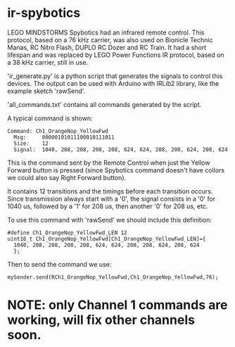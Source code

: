 # ir-spybotics

LEGO MINDSTORMS Spybotics had an infrared remote control. This protocol, based on a 76 kHz carrier, was also used on Bionicle Technic Manas, RC Nitro Flash, DUPLO RC Dozer and RC Train. It had a short lifespan and was replaced by LEGO Power Functions IR protocol, based on a 38 kHz carrier, still in use.

'ir_generate.py' is a python script that generates the signals to control this devices. The output can be used with Arduino with IRLib2 library, like the example sketch 'rawSend'.


'all_commands.txt' contains all commands generated by the script.

A typical command is shown:

```
Command: Ch1_OrangeNop_YellowFwd
  Msg:     00000101011100010111011
  Size:    12
  Signal:  1040, 208, 208, 208, 208, 624, 624, 208, 208, 624, 208, 624
  ```
  
This is the command sent by the Remote Control when just the Yellow Forward button is pressed (since Spybotics command doesn't have collors we could also say Right Forward button).

It contains 12 transitions and the timings before each transition occurs. Since transmission always start with a '0', the signal consists in a '0' for 1040 us, followed by a '1' for 208 us, then another '0' for 208 us, etc.

To use this command with 'rawSend' we should include this definition:

```
#define Ch1_OrangeNop_YellowFwd_LEN 12
uint16_t Ch1_OrangeNop_YellowFwd[Ch1_OrangeNop_YellowFwd_LEN]={
  1040, 208, 208, 208, 208, 624, 624, 208, 208, 624, 208, 624
  };
```

Then to send the command we use:

```
mySender.send(RCh1_OrangeNop_YellowFwd,Ch1_OrangeNop_YellowFwd,76);
```

# NOTE: only Channel 1 commands are working, will fix other channels soon.
